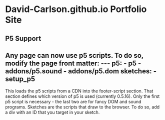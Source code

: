 # David-Carlson.github.io Portfolio Site

## P5 Support
<!-- http://milkyklim.com/p5-website-jekyll/ -->
Any page can now use p5 scripts. To do so, modify the page front matter:
    ---
    p5:
      - p5
      - addons/p5.sound
      - addons/p5.dom
    sketches:
      - setup_p5
   ---
 This loads the p5 scripts from a CDN into the footer-script section. That section defines which version of p5 is used (currently 0.5.16). Only the first p5 script is necessary - the last two are for fancy DOM and sound programs. 
 Sketches are the scripts that draw to the browser.
 To do so, add a div with an ID that you target in your sketch.  

